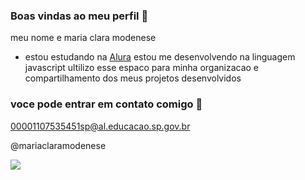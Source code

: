 ### Boas vindas ao meu perfil 🫶

meu nome e maria clara modenese   

- estou estudando na [Alura](https://www.alura.com.br/)
estou me desenvolvendo na linguagem javascript
ultilizo esse espaco para minha organizacao e compartilhamento dos meus projetos desenvolvidos

### voce pode entrar em contato comigo 📧

00001107535451sp@al.educacao.sp.gov.br

@mariaclaramodenese

![](https://media1.tenor.com/m/1A6yNLKJIx0AAAAC/hi.gif)
